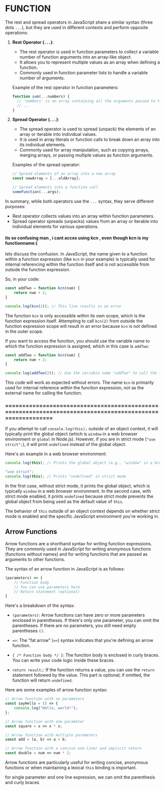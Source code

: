 # FUNCTION 

The rest and spread operators in JavaScript share a similar syntax (three dots `...`), but they are used in different contexts and perform opposite operations:

1. **Rest Operator (`...`)**:
   - The rest operator is used in function parameters to collect a variable number of function arguments into an array-like object.
   - It allows you to represent multiple values as an array when defining a function.
   - Commonly used in function parameter lists to handle a variable number of arguments.

   Example of the rest operator in function parameters:
   ```javascript
   function sum(...numbers) {
     // 'numbers' is an array containing all the arguments passed to the function
     // ...
   }
   ```

2. **Spread Operator (`...`)**:
   - The spread operator is used to spread (unpack) the elements of an array or iterable into individual values.
   - It is used in array literals or function calls to break down an array into its individual elements.
   - Commonly used for array manipulation, such as copying arrays, merging arrays, or passing multiple values as function arguments.

   Examples of the spread operator:
   ```javascript
   // Spread elements of an array into a new array
   const newArray = [...oldArray];

   // Spread elements into a function call
   someFunction(...args);
   ```

In summary, while both operators use the `...` syntax, they serve different purposes:

- Rest operator collects values into an array within function parameters.
- Spread operator spreads (unpacks) values from an array or iterable into individual elements for various operations.

#### its so confusing man , i cant acces using kcn , even though kcn is my functionname:(

  lets discuss the confusion. In JavaScript, the name given to a function within a function expression (like `kcn` in your example) is typically used for internal referencing within the function itself and is not accessible from outside the function expression. 

So, in your code:

```javascript
const addTwo = function kcn(num) {
    return num + 2;
}

console.log(kcn(2)); // This line results in an error
```

The function `kcn` is only accessible within its own scope, which is the function expression itself. Attempting to call `kcn(2)` from outside the function expression scope will result in an error because `kcn` is not defined in the outer scope.

If you want to access the function, you should use the variable name to which the function expression is assigned, which in this case is `addTwo`:

```javascript
const addTwo = function kcn(num) {
    return num + 2;
}

console.log(addTwo(2)); // Use the variable name "addTwo" to call the function
```

This code will work as expected without errors. The name `kcn` is primarily used for internal reference within the function expression, not as the external name for calling the function.

### ========================================================================================================

If you attempt to call `console.log(this);` outside of an object context, it will typically print the global object (which is `window` in a web browser environment or `global` in Node.js). However, if you are in strict mode (`"use strict";`), it will print `undefined` instead of the global object.

Here's an example in a web browser environment:

```javascript
console.log(this); // Prints the global object (e.g., "window" in a browser)

"use strict";
console.log(this); // Prints "undefined" in strict mode
```

In the first case, without strict mode, it prints the global object, which is typically `window` in a web browser environment. In the second case, with strict mode enabled, it prints `undefined` because strict mode prevents the global object from being used as the default value of `this`.

The behavior of `this` outside of an object context depends on whether strict mode is enabled and the specific JavaScript environment you're working in.

## Arrow Functions

Arrow functions are a shorthand syntax for writing function expressions. They are commonly used in JavaScript for writing anonymous functions (functions without names) and for writing functions that are passed as arguments to other functions.

The syntax of an arrow function in JavaScript is as follows:

```javascript
(parameters) => {
    // Function body
    // You can use parameters here
    // Return statement (optional)
}
```

Here's a breakdown of the syntax:

- `(parameters)`: Arrow functions can have zero or more parameters enclosed in parentheses. If there's only one parameter, you can omit the parentheses. If there are no parameters, you still need empty parentheses `()`.

- `=>`: The "fat arrow" (`=>`) syntax indicates that you're defining an arrow function.

- `{ /* Function body */ }`: The function body is enclosed in curly braces. You can write your code logic inside these braces.

- `return result;`: If the function returns a value, you can use the `return` statement followed by the value. This part is optional; if omitted, the function will return `undefined`.

Here are some examples of arrow function syntax:

```javascript
// Arrow function with no parameters
const sayHello = () => {
    console.log("Hello, world!");
};

// Arrow function with one parameter
const square = x => x * x;

// Arrow function with multiple parameters
const add = (a, b) => a + b;

// Arrow function with a concise one-liner and implicit return
const double = num => num * 2;
```

Arrow functions are particularly useful for writing concise, anonymous functions or when maintaining a lexical `this` binding is important.

for single parameter and one line expression, we can omit the parenthesis and curly braces




